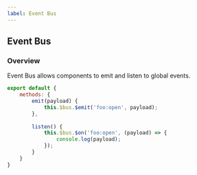 ```yaml
---
label: Event Bus
---
```


## Event Bus

### Overview

Event Bus allows components to emit and listen to global events.

``` js
export default {
    methods: {
        emit(payload) {
            this.$bus.$emit('foo:open', payload);
        },
        
        listen() {
            this.$bus.$on('foo:open', (payload) => {
                console.log(payload);
            });
        }
    }
}
```
